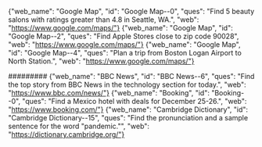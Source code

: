 
{"web_name": "Google Map", "id": "Google Map--0", "ques": "Find 5 beauty salons with ratings greater than 4.8 in Seattle, WA.", "web": "https://www.google.com/maps/"}
{"web_name": "Google Map", "id": "Google Map--2", "ques": "Find Apple Stores close to zip code 90028", "web": "https://www.google.com/maps/"}
{"web_name": "Google Map", "id": "Google Map--4", "ques": "Plan a trip from Boston Logan Airport to North Station.", "web": "https://www.google.com/maps/"}

######### 
{"web_name": "BBC News", "id": "BBC News--6", "ques": "Find the top story from BBC News in the technology section for today.", "web": "https://www.bbc.com/news/"}
{"web_name": "Booking", "id": "Booking--0", "ques": "Find a Mexico hotel with deals for December 25-26.", "web": "https://www.booking.com/"}
{"web_name": "Cambridge Dictionary", "id": "Cambridge Dictionary--15", "ques": "Find the pronunciation and a sample sentence for the word \"pandemic.\"", "web": "https://dictionary.cambridge.org/"}

